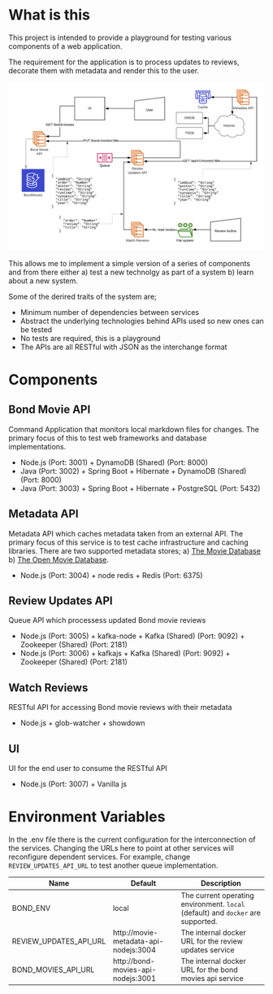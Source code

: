 # What is this

This project is intended to provide a playground for testing various components of a web application.

The requirement for the application is to process updates to reviews, decorate them with metadata and render this to the user.

![System layout for project](docs/images/system-layout.png)

This allows me to implement a simple version of a series of components and from there either a) test a new technolgy as part of a system b) learn about a new system.

Some of the derired traits of the system are;

 * Minimum number of dependencies between services
 * Abstract the underlying technologies behind APIs used so new ones can be tested
 * No tests are required, this is a playground
 * The APIs are all RESTful with JSON as the interchange format

# Components

## Bond Movie API

Command Application that monitors local markdown files for changes. The primary focus of this to test web frameworks and database implementations.

  * Node.js (Port: 3001) + DynamoDB (Shared) (Port: 8000)
  * Java (Port: 3002) + Spring Boot + Hibernate + DynamoDB (Shared) (Port: 8000)
  * Java (Port: 3003) + Spring Boot + Hibernate + PostgreSQL (Port: 5432)

## Metadata API

Metadata API which caches metadata taken from an external API. The primary focus of this service is to test cache infrastructure and caching libraries. There are two supported metadata stores; a) [The Movie Database](https://www.themoviedb.org) b) [The Open Movie Database](http://www.omdbapi.com).

 * Node.js (Port: 3004) + node redis + Redis (Port: 6375)

## Review Updates API

Queue API which processess updated Bond movie reviews

 * Node.js (Port: 3005) + kafka-node + Kafka (Shared) (Port: 9092) + Zookeeper (Shared) (Port: 2181)
 * Node.js (Port: 3006) + kafkajs + Kafka (Shared) (Port: 9092) + Zookeeper (Shared) (Port: 2181)

## Watch Reviews

RESTful API for accessing Bond movie reviews with their metadata

 * Node.js + glob-watcher + showdown

## UI

UI for the end user to consume the RESTful API

 * Node.js (Port: 3007) + Vanilla js

# Environment Variables

In the .env file there is the current configuration for the interconnection of the services. Changing the URLs here to point at other services will reconfigure dependent services. For example, change `REVIEW_UPDATES_API_URL` to test another queue implementation.

Name | Default | Description
--- | ---| ---
BOND_ENV | local | The current operating environment. `local` (default) and `docker` are supported.
REVIEW_UPDATES_API_URL | http://movie-metadata-api-nodejs:3004 | The internal docker URL for the review updates service
BOND_MOVIES_API_URL | http://bond-movies-api-nodejs:3001 | The internal docker URL for the bond movies api service

